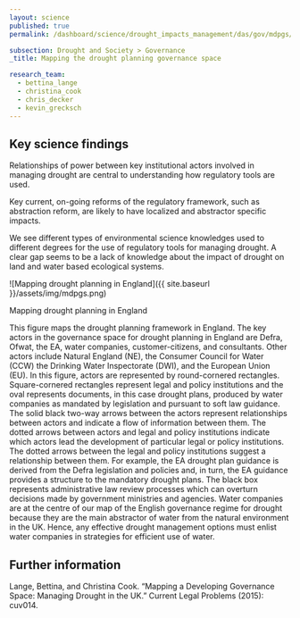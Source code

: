 ```yaml
---
layout: science
published: true
permalink: /dashboard/science/drought_impacts_management/das/gov/mdpgs/

subsection: Drought and Society > Governance
_title: Mapping the drought planning governance space

research_team:
  - bettina_lange
  - christina_cook
  - chris_decker
  - kevin_grecksch
---
```


## Key science findings

Relationships of power between key institutional actors involved in managing drought are central to understanding how regulatory tools are used.

Key current, on-going reforms of the regulatory framework, such as abstraction reform, are likely to have localized and abstractor specific impacts.

We see different types of environmental science knowledges used to different degrees for the use of regulatory tools for managing drought. A clear gap seems to be a lack of knowledge about the impact of drought on land and water based ecological systems.

![Mapping drought planning in England]({{ site.baseurl }}/assets/img/mdpgs.png)

Mapping drought planning in England

This figure maps the drought planning framework in England. The key actors in the governance space for drought planning in England are Defra, Ofwat, the EA, water companies, customer-citizens, and consultants. Other actors include Natural England (NE), the Consumer Council for Water (CCW) the Drinking Water Inspectorate (DWI), and the European Union (EU).  In this figure, actors are represented by round-cornered rectangles. Square-cornered rectangles represent legal and policy institutions and the oval represents documents, in this case drought plans, produced by water companies as mandated by legislation and pursuant to soft law guidance. The solid black two-way arrows between the actors represent relationships between actors and indicate a flow of information between them. The dotted arrows between actors and legal and policy institutions indicate which actors lead the development of particular legal or policy institutions. The dotted arrows between the legal and policy institutions suggest a relationship between them. For example, the EA drought plan guidance is derived from the Defra legislation and policies and, in turn, the EA guidance provides a structure to the mandatory drought plans. The black box represents administrative law review processes which can overturn decisions made by government ministries and agencies. Water companies are at the centre of our map of the English governance regime for drought because they are the main abstractor of water from the natural environment in the UK. Hence, any effective drought management options must enlist water companies in strategies for efficient use of water.

## Further information

Lange, Bettina, and Christina Cook. “Mapping a Developing Governance Space: Managing Drought in the UK.” Current Legal Problems (2015): cuv014.